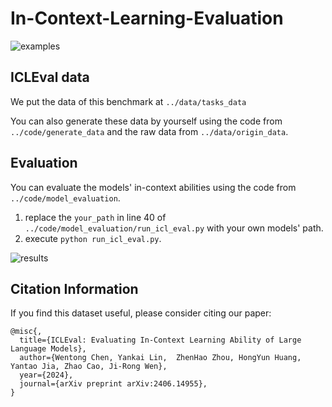 # In-Context-Learning-Evaluation

![examples](.assets/example.svg)
## ICLEval data
We put the data of this benchmark at `../data/tasks_data`

You can also generate these data by yourself using the code from `../code/generate_data` and the raw data from `../data/origin_data`.

## Evaluation

You can evaluate the models' in-context abilities using the code from `../code/model_evaluation`.

1) replace the `your_path` in line 40 of `../code/model_evaluation/run_icl_eval.py` with your own models' path.
2) execute `python run_icl_eval.py`.

![results](.assets/main-results.png)

## Citation Information

If you find this dataset useful, please consider citing our paper:

```
@misc{,
  title={ICLEval: Evaluating In-Context Learning Ability of Large Language Models},
  author={Wentong Chen, Yankai Lin,  ZhenHao Zhou, HongYun Huang, Yantao Jia, Zhao Cao, Ji-Rong Wen},
  year={2024},
  journal={arXiv preprint arXiv:2406.14955},
}
```
